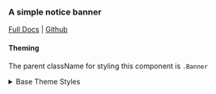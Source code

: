 ### A simple notice banner

[Full Docs](react.preview.pinpoint.com/?path=/docs/components-banner) | [Github](https://github.com/pinpt/react/tree/master/src/components/Banner)

#### Theming

The parent className for styling this component is `.Banner`

<details>
	<summary>Base Theme Styles</summary>

```css
.Banner.wrapper {
	width: 100%;
	display: flex;
	align-items: center;
	justify-content: center;
	padding: 1rem;
	background-color: rgb(245, 158, 11);
	color: rgb(120, 53, 15);
}

.Banner .inner {
	display: flex;
	align-items: center;
	flex-direction: row;
	width: 100%;
	max-width: 80rem;
}

.Banner.icon {
	margin-right: 0.5rem;
	width: 1rem;
	height: 1rem;
}
```

</details>
